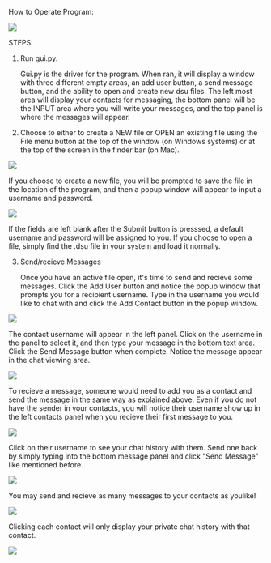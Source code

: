 How to Operate Program:

![](images/1.JPG)

STEPS:

1. Run gui.py.

    Gui.py is the driver for the program. When ran, it will display a window with three different empty areas, an add user button, a send message button, and the ability to open and create new dsu files. The left most area will display your contacts for messaging, the bottom panel will be the INPUT area where you will write your messages, and the top panel is where the messages will appear.

2. Choose to either to create a NEW file or OPEN an existing file using the File menu button at the top of the window (on Windows systems) or at the top of the screen in the finder bar (on Mac). 

![](images/2.JPG)

If you choose to create a new file, you will be prompted to save the file in the location of the program, and then a popup window will appear to input a username and password. 
 
![](images/3.JPG)

If the fields are left blank after the Submit button is presssed, a default username and password will be assigned to you. If you choose to open a file, simply find the .dsu file in your system and load it normally.

3. Send/recieve Messages

    Once you have an active file open, it's time to send and recieve some messages. Click the Add User button and notice the popup window that prompts you for a recipient username. Type in the username you would like to chat with and click the Add Contact button in the popup window. 
    
![](images/4.JPG)
     
   The contact username will appear in the left panel. Click on the username in the panel to select it, and then type your message in the bottom text area. Click the Send Message button when complete. Notice the message appear in the chat viewing area.
    
![](images/5.JPG)    

   To recieve a message, someone would need to add you as a contact and send the message in the same way as explained above. Even if you do not have the sender in your contacts, you will notice their username show up in the left contacts panel when you recieve their first message to you. 

![](images/6.JPG)    

Click on their username to see your chat history with them. Send one back by simply typing into the bottom message panel and click "Send Message" like mentioned before.

![](images/7.JPG)    

You may send and recieve as many messages to your contacts as youlike!

![](images/8.JPG)    

Clicking each contact will only display your private chat history with that contact.

![](images/9.JPG)    

